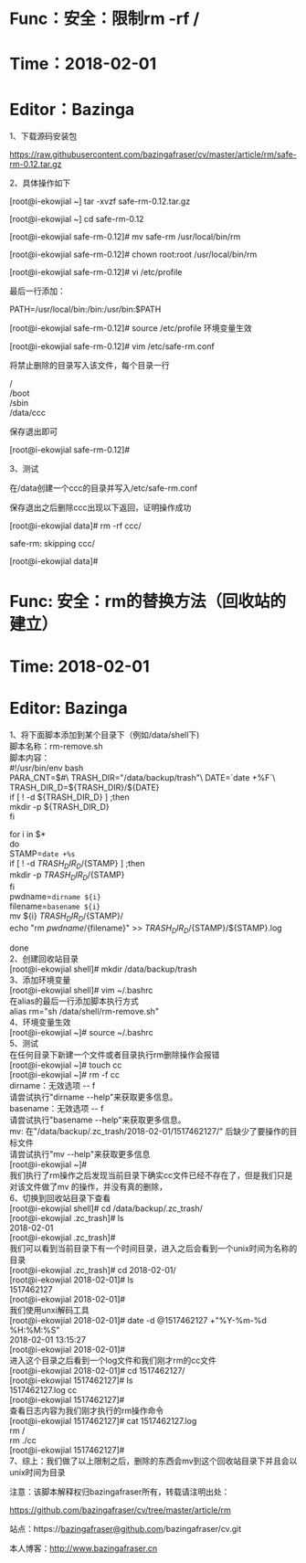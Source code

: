 
# Func：安全：限制rm -rf /

# Time：2018-02-01

# Editor：Bazinga


1、下载源码安装包

https://raw.githubusercontent.com/bazingafraser/cv/master/article/rm/safe-rm-0.12.tar.gz

2、具体操作如下

[root@i-ekowjial ~] tar -xvzf safe-rm-0.12.tar.gz

[root@i-ekowjial ~] cd safe-rm-0.12

[root@i-ekowjial safe-rm-0.12]# mv  safe-rm /usr/local/bin/rm

[root@i-ekowjial safe-rm-0.12]# chown root:root /usr/local/bin/rm

[root@i-ekowjial safe-rm-0.12]# vi /etc/profile

最后一行添加：

PATH=/usr/local/bin:/bin:/usr/bin:$PATH

[root@i-ekowjial safe-rm-0.12]# source /etc/profile    环境变量生效

[root@i-ekowjial safe-rm-0.12]# vim /etc/safe-rm.conf

将禁止删除的目录写入该文件，每个目录一行

/\
/boot\
/sbin\
/data/ccc

保存退出即可

[root@i-ekowjial safe-rm-0.12]# 

3、测试

在/data创建一个ccc的目录并写入/etc/safe-rm.conf

保存退出之后删除ccc出现以下返回，证明操作成功

[root@i-ekowjial data]# rm -rf ccc/

safe-rm: skipping ccc/

[root@i-ekowjial data]#


# Func: 安全：rm的替换方法（回收站的建立）
# Time: 2018-02-01
# Editor: Bazinga
1、将下面脚本添加到某个目录下（例如/data/shell下)\
脚本名称：rm-remove.sh\
脚本内容：\
#!/usr/bin/env bash\
PARA_CNT=$#\
TRASH_DIR="/data/backup/trash"\
DATE=`date +%F`\
TRASH_DIR_D=${TRASH_DIR}/${DATE}\
if [ ! -d ${TRASH_DIR_D} ] ;then\
    mkdir -p ${TRASH_DIR_D}\
fi

for i in $*\
do\
    STAMP=`date +%s`\
    if [ ! -d ${TRASH_DIR_D}/${STAMP} ] ;then\
        mkdir -p ${TRASH_DIR_D}/${STAMP}\
    fi\
    pwdname=`dirname ${i}`\
    filename=`basename ${i}`\
    mv ${i} ${TRASH_DIR_D}/${STAMP}/\
    echo "rm ${pwdname}/${filename}" >> ${TRASH_DIR_D}/${STAMP}/${STAMP}.log

done\
2、创建回收站目录\
[root@i-ekowjial shell]# mkdir /data/backup/trash\
3、添加环境变量\
[root@i-ekowjial shell]# vim ~/.bashrc\
在alias的最后一行添加脚本执行方式\
alias rm="sh /data/shell/rm-remove.sh"\
4、环境变量生效\
[root@i-ekowjial ~]# source ~/.bashrc\
5、测试\
在任何目录下新建一个文件或者目录执行rm删除操作会报错\
[root@i-ekowjial ~]# touch cc\
[root@i-ekowjial ~]# rm -f cc\
dirname：无效选项 -- f\
请尝试执行"dirname --help"来获取更多信息。\
basename：无效选项 -- f\
请尝试执行"basename --help"来获取更多信息。\
mv: 在"/data/backup/.zc_trash/2018-02-01/1517462127/" 后缺少了要操作的目标文件\
请尝试执行"mv --help"来获取更多信息\
[root@i-ekowjial ~]# \
我们执行了rm操作之后发现当前目录下确实cc文件已经不存在了，但是我们只是对该文件做了mv 的操作，并没有真的删除，\
6、切换到回收站目录下查看\
[root@i-ekowjial shell]# cd /data/backup/.zc_trash/\
[root@i-ekowjial .zc_trash]# ls\
2018-02-01\
[root@i-ekowjial .zc_trash]#\
我们可以看到当前目录下有一个时间目录，进入之后会看到一个unix时间为名称的目录\
[root@i-ekowjial .zc_trash]# cd 2018-02-01/\
[root@i-ekowjial 2018-02-01]# ls\
1517462127\
[root@i-ekowjial 2018-02-01]#\
我们使用unxi解码工具\
[root@i-ekowjial 2018-02-01]# date -d @1517462127 +"%Y-%m-%d %H:%M:%S"\
2018-02-01 13:15:27\
[root@i-ekowjial 2018-02-01]#\
进入这个目录之后看到一个log文件和我们刚才rm的cc文件\
[root@i-ekowjial 2018-02-01]# cd 1517462127/\
[root@i-ekowjial 1517462127]# ls\
1517462127.log  cc\
[root@i-ekowjial 1517462127]#\
查看日志内容为我们刚才执行的rm操作命令\
[root@i-ekowjial 1517462127]# cat 1517462127.log\
rm /\
rm ./cc\
[root@i-ekowjial 1517462127]#\
7、综上：我们做了以上限制之后，删除的东西会mv到这个回收站目录下并且会以unix时间为目录


注意：该脚本解释权归bazingafraser所有，转载请注明出处：

https://github.com/bazingafraser/cv/tree/master/article/rm

站点：https://bazingafraser@github.com/bazingafraser/cv.git

本人博客：http://www.bazingafraser.cn

